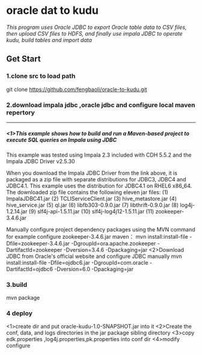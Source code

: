 oracle dat to kudu
==================
*This program uses Oracle JDBC to export Oracle table data to CSV files, then upload CSV files to HDFS, and finally use impala JDBC to operate kudu, build tables and import data*

Get Start
-----------------------------
### 1.clone src to load path ###
git clone  https://github.com/fengbaoli/oracle-to-kudu.git
### 2.download impala jdbc ,oracle jdbc and configure local maven repertory ###
-----------------------
##### <1>This example shows how to build and run a Maven-based project to execute SQL queries on Impala using JDBC 
This example was tested using Impala 2.3 included with CDH 5.5.2 and the Impala JDBC Driver v2.5.30 

When you download the Impala JDBC Driver from the link above, it is packaged as a zip file with separate distributions for JDBC3, JDBC4
and JDBC4.1. This example uses the distribution for JDBC4.1 on RHEL6 x86_64. The downloaded zip file contains the following eleven jar files:
 (1)  ImpalaJDBC41.jar
 (2)  TCLIServiceClient.jar
 (3)  hive_metastore.jar 
 (4)  hive_service.jar 
 (5)  ql.jar
 (6)  libfb303-0.9.0.jar
 (7)  libthrift-0.9.0.jar
 (8)  log4j-1.2.14.jar
 (9)  slf4j-api-1.5.11.jar
 (10) slf4j-log4j12-1.5.11.jar 
 (11) zookeeper-3.4.6.jar

Manually configure project dependency packages using the MVN command
for example configure zookeeper-3.4.6.jar maven：
mvn install:install-file -Dfile=zookeeper-3.4.6.jar -DgroupId=ora.apache.zookeeper -DartifactId=zookeeper -Dversion=3.4.6  -Dpackaging=jar
<2>Download JDBC from Oracle's official website and configure JDBC manually
mvn install:install-file -Dfile=ojdbc6.jar -DgroupId=com.oracle -DartifactId=ojdbc6 -Dversion=6.0  -Dpackaging=jar 
### 3.build ###
mvn package

### 4 deploy ###
<1>create dir and put oracle-kudu-1.0-SNAPSHOT.jar into it
<2>Create the conf, data, and logs directories in the jar package sibling directory
<3>copy edk.properties ,log4j.properties,pk.properties into conf dir
<4>modify configure 




